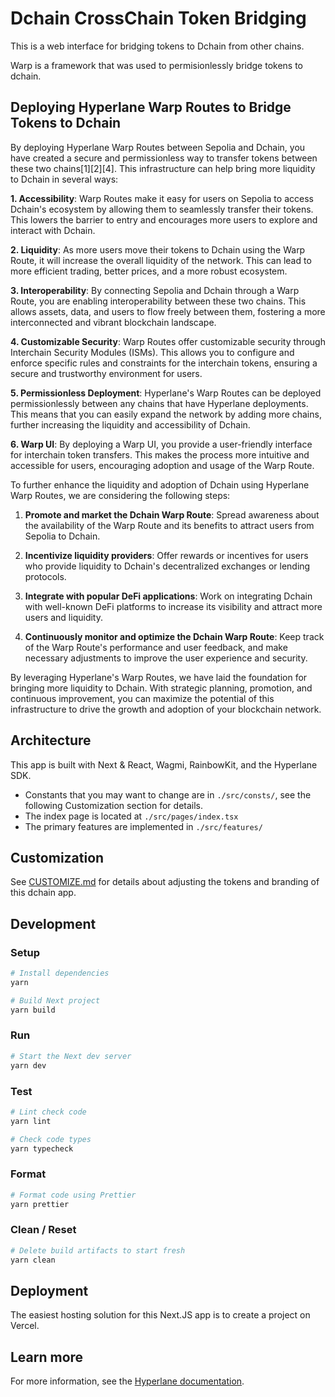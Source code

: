 # Dchain CrossChain Token Bridging

This is a web interface for bridging tokens to Dchain from other chains.

Warp is a framework that was used to permisionlessly bridge tokens to dchain.

## Deploying Hyperlane Warp Routes to Bridge Tokens to Dchain

By deploying Hyperlane Warp Routes between Sepolia and Dchain, you have created a secure and permissionless way to transfer tokens between these two chains[1][2][4]. This infrastructure can help bring more liquidity to Dchain in several ways:

**1. Accessibility**: Warp Routes make it easy for users on Sepolia to access Dchain's ecosystem by allowing them to seamlessly transfer their tokens. This lowers the barrier to entry and encourages more users to explore and interact with Dchain.

**2. Liquidity**: As more users move their tokens to Dchain using the Warp Route, it will increase the overall liquidity of the network. This can lead to more efficient trading, better prices, and a more robust ecosystem.

**3. Interoperability**: By connecting Sepolia and Dchain through a Warp Route, you are enabling interoperability between these two chains. This allows assets, data, and users to flow freely between them, fostering a more interconnected and vibrant blockchain landscape.

**4. Customizable Security**: Warp Routes offer customizable security through Interchain Security Modules (ISMs). This allows you to configure and enforce specific rules and constraints for the interchain tokens, ensuring a secure and trustworthy environment for users.

**5. Permissionless Deployment**: Hyperlane's Warp Routes can be deployed permissionlessly between any chains that have Hyperlane deployments. This means that you can easily expand the network by adding more chains, further increasing the liquidity and accessibility of Dchain.

**6. Warp UI**: By deploying a Warp UI, you provide a user-friendly interface for interchain token transfers. This makes the process more intuitive and accessible for users, encouraging adoption and usage of the Warp Route.

To further enhance the liquidity and adoption of Dchain using Hyperlane Warp Routes, we are considering the following steps:

1. **Promote and market the Dchain Warp Route**: Spread awareness about the availability of the Warp Route and its benefits to attract users from Sepolia to Dchain.

2. **Incentivize liquidity providers**: Offer rewards or incentives for users who provide liquidity to Dchain's decentralized exchanges or lending protocols.

3. **Integrate with popular DeFi applications**: Work on integrating Dchain with well-known DeFi platforms to increase its visibility and attract more users and liquidity.

4. **Continuously monitor and optimize the Dchain Warp Route**: Keep track of the Warp Route's performance and user feedback, and make necessary adjustments to improve the user experience and security.

By leveraging Hyperlane's Warp Routes, we have laid the foundation for bringing more liquidity to Dchain. With strategic planning, promotion, and continuous improvement, you can maximize the potential of this infrastructure to drive the growth and adoption of your blockchain network.


## Architecture

This app is built with Next & React, Wagmi, RainbowKit, and the Hyperlane SDK.

- Constants that you may want to change are in `./src/consts/`, see the following Customization section for details.
- The index page is located at `./src/pages/index.tsx`
- The primary features are implemented in `./src/features/`

## Customization

See [CUSTOMIZE.md](./CUSTOMIZE.md) for details about adjusting the tokens and branding of this dchain app.

## Development

### Setup

```sh
# Install dependencies
yarn

# Build Next project
yarn build
```

### Run

```sh
# Start the Next dev server
yarn dev
```

### Test

```sh
# Lint check code
yarn lint

# Check code types
yarn typecheck
```

### Format

```sh
# Format code using Prettier
yarn prettier
```

### Clean / Reset

```sh
# Delete build artifacts to start fresh 
yarn clean
```

## Deployment

The easiest hosting solution for this Next.JS app is to create a project on Vercel.

## Learn more

For more information, see the [Hyperlane documentation](https://docs.hyperlane.xyz/docs/reference/applications/warp-routes).
